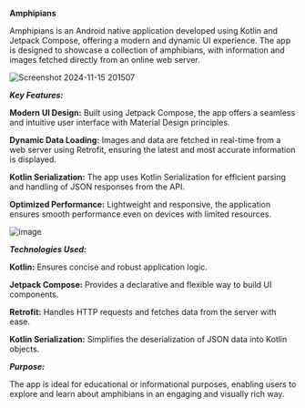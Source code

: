**Amphipians**

Amphipians is an Android native application developed using Kotlin and Jetpack Compose, offering a modern and dynamic UI experience. The app is designed to showcase a collection of amphibians, with information and images fetched directly from an online web server.

![Screenshot 2024-11-15 201507](https://github.com/user-attachments/assets/9594c32f-2cc5-4f41-a1c4-25228f7641fa)



***Key Features:***

**Modern UI Design:** Built using Jetpack Compose, the app offers a seamless and intuitive user interface with Material Design principles.

**Dynamic Data Loading:** Images and data are fetched in real-time from a web server using Retrofit, ensuring the latest and most accurate information is displayed.

**Kotlin Serialization:** The app uses Kotlin Serialization for efficient parsing and handling of JSON responses from the API.

**Optimized Performance:** Lightweight and responsive, the application ensures smooth performance even on devices with limited resources.


![image](https://github.com/user-attachments/assets/436e7fd2-1085-4d9e-b836-85f26b10a440)  

***Technologies Used:***

**Kotlin:** Ensures concise and robust application logic.

**Jetpack Compose:** Provides a declarative and flexible way to build UI components.

**Retrofit:** Handles HTTP requests and fetches data from the server with ease.

**Kotlin Serialization:** Simplifies the deserialization of JSON data into Kotlin objects.



***Purpose:***

The app is ideal for educational or informational purposes, enabling users to explore and learn about amphibians in an engaging and visually rich way.
